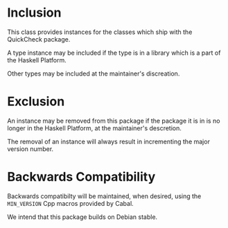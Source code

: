 # Inclusion

This class provides instances for the classes which ship with the QuickCheck package.

A type instance may be included if the type is in a library which is a part
of the Haskell Platform.

Other types may be included at the maintainer's discreation.

# Exclusion

An instance may be removed from this package if the package it is in is no longer
in the Haskell Platform, at the maintainer's descretion.

The removal of an instance will always result in incrementing the major version number.

# Backwards Compatibility

Backwards compatibilty will be maintained, when desired, using the `MIN_VERSION` Cpp macros
provided by Cabal.

We intend that this package builds on Debian stable.
